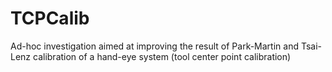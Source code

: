 TCPCalib
========

Ad-hoc investigation aimed at improving the result of Park-Martin and Tsai-Lenz calibration of a hand-eye system
(tool center point calibration)




